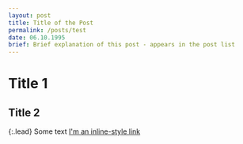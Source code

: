 ```yaml
---
layout: post
title: Title of the Post
permalink: /posts/test
date: 06.10.1995
brief: Brief explanation of this post - appears in the post list
---
```



# Title 1 

## Title 2

<!-- .lead specifies that the following element will have the class .lead - needed for text -->
<!-- NOTE; Make sure there is an empty line between the comment and the element - otherwise it does not work -->

{:.lead}
Some text
[I'm an inline-style link](https://www.google.com)
